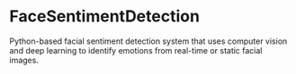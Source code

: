 # FaceSentimentDetection
 Python-based facial sentiment detection system that uses computer vision and deep learning to identify emotions from real-time or static facial images.
